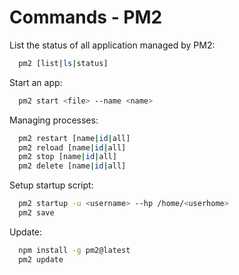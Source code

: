 # Commands - PM2

List the status of all application managed by PM2:

```bash
  pm2 [list|ls|status]
```

Start an app:

```bash
  pm2 start <file> --name <name>
```

Managing processes:

```bash
  pm2 restart [name|id|all]
  pm2 reload [name|id|all]
  pm2 stop [name|id|all]
  pm2 delete [name|id|all]
```

Setup startup script:

```bash
  pm2 startup -u <username> --hp /home/<userhome>
  pm2 save
```

Update:

```bash
  npm install -g pm2@latest
  pm2 update
```

